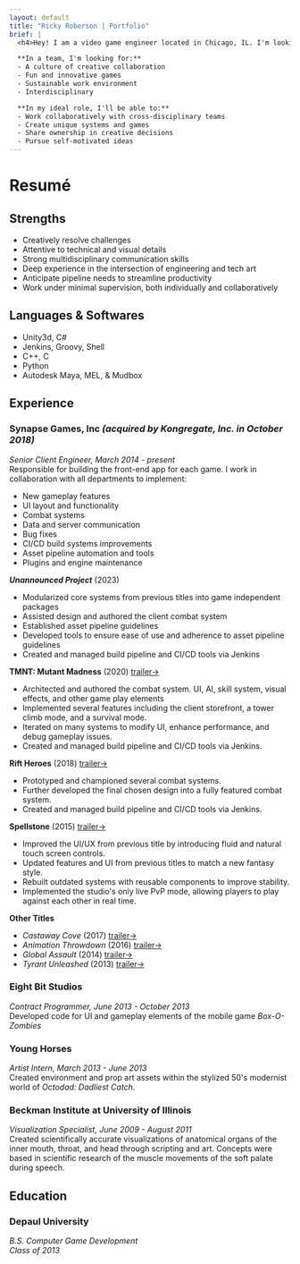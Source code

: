 ```yaml
---
layout: default
title: "Ricky Roberson | Portfolio"
brief: |
  <h4>Hey! I am a video game engineer located in Chicago, IL. I'm looking to work with a small team of great people to conceive of and build fun games.</h4>

  **In a team, I'm looking for:**
  - A culture of creative collaboration
  - Fun and innovative games
  - Sustainable work environment
  - Interdisciplinary 

  **In my ideal role, I'll be able to:**
  - Work collaboratively with cross-disciplinary teams
  - Create unique systems and games
  - Share ownership in creative decisions
  - Pursue self-motivated ideas
---
```


# Resumé

## Strengths

* Creatively resolve challenges
* Attentive to technical and visual details
* Strong multidisciplinary communication skills
* Deep experience in the intersection of engineering and tech art 
* Anticipate pipeline needs to streamline productivity
* Work under minimal supervision, both individually and collaboratively


## Languages & Softwares

* Unity3d, C#
* Jenkins, Groovy, Shell
* C++, C
* Python
* Autodesk Maya, MEL, & Mudbox

## Experience

### Synapse Games, Inc *(acquired by Kongregate, Inc. in October 2018)*

*Senior Client Engineer, March 2014 - present*<br>
Responsible for building the front-end app for each game. I work in collaboration with all departments to implement: 
  * New gameplay features
  * UI layout and functionality
  * Combat systems
  * Data and server communication
  * Bug fixes
  * CI/CD build systems improvements
  * Asset pipeline automation and tools
  * Plugins and engine maintenance

***Unannounced Project*** (2023)
  * Modularized core systems from previous titles into game independent packages
  * Assisted design and authored the client combat system
  * Established asset pipeline guidelines 
  * Developed tools to ensure ease of use and adherence to asset pipeline guidelines
  * Created and managed build pipeline and CI/CD tools via Jenkins

**TMNT: Mutant Madness** (2020) [trailer&rarr;](https://www.youtube.com/watch?v=abf4_cTto00)<br>
  * Architected and authored the combat system. UI, AI, skill system, visual effects, and other game play elements
  * Implemented several features including the client storefront, a tower climb mode, and a survival mode.
  * Iterated on many systems to modify UI, enhance performance, and debug gameplay issues.
  * Created and managed build pipeline and CI/CD tools via Jenkins.

**Rift Heroes** (2018) [trailer&rarr;](https://www.youtube.com/watch?v=vLtrtsnP77A)<br>
  * Prototyped and championed several combat systems. 
  * Further developed the final chosen design into a fully featured combat system.
  * Created and managed build pipeline and CI/CD tools via Jenkins.

**Spellstone** (2015) [trailer&rarr;](https://www.youtube.com/watch?v=-RbpLFSfie4)<br>
  * Improved the UI/UX from previous title by introducing fluid and natural touch screen controls.
  * Updated features and UI from previous titles to match a new fantasy style.
  * Rebuilt outdated systems with reusable components to improve stability.
  * Implemented the studio's only live PvP mode, allowing players to play against each other in real time.

**Other Titles**<br>
  * *Castaway Cove* (2017) [trailer&rarr;](https://www.youtube.com/watch?v=vSJknYiFBAo)
  * *Animation Throwdown* (2016) [trailer&rarr;](https://www.youtube.com/watch?v=q1y38Yw_Rbo)
  * *Global Assault* (2014) [trailer&rarr;](https://www.youtube.com/watch?v=dypCdF9AoBM)
  * *Tyrant Unleashed* (2013) [trailer&rarr;](https://www.youtube.com/watch?v=MZZ7889zT_k)

### Eight Bit Studios
*Contract Programmer, June 2013 - October 2013*<br>
Developed code for UI and gameplay elements of the mobile game *Box-O-Zombies*<br>

### Young Horses
*Artist Intern, March 2013 - June 2013*<br>
Created environment and prop art assets within the stylized 50's modernist world of *Octodad: Dadliest Catch.*<br>

### Beckman Institute at University of Illinois
*Visualization Specialist, June 2009 - August 2011*<br>
Created scientifically accurate visualizations of anatomical organs of the inner mouth, throat, and head through scripting and art. Concepts were based in scientific research of the muscle movements of the soft palate during speech.<br>

## Education

### Depaul University

*B.S. Computer Game Development<br> Class of 2013*


